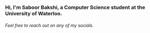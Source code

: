 <h3> Hi, I'm Saboor Bakshi, a Computer Science student at the University of Waterloo. </h3>
<h6> Feel free to reach out on any of my socials. </h6>
